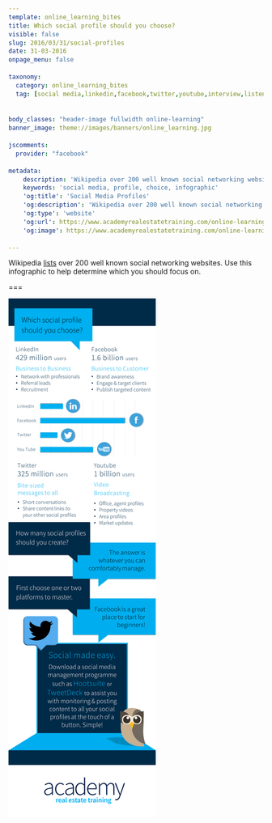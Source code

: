 ```yaml
---
template: online_learning_bites
title: Which social profile should you choose?
visible: false
slug: 2016/03/31/social-profiles
date: 31-03-2016
onpage_menu: false

taxonomy:
  category: online_learning_bites
  tag: [social media,linkedin,facebook,twitter,youtube,interview,listen,infographic,picture,sales consultants,property managers,property managers,business owners,managers]


body_classes: "header-image fullwidth online-learning"
banner_image: theme://images/banners/online_learning.jpg

jscomments:
  provider: "facebook"

metadata:
    description: 'Wikipedia over 200 well known social networking websites. Use this infographic to help determine which you should focus on.'
    keywords: 'social media, profile, choice, infographic'
    'og:title': 'Social Media Profiles'
    'og:description': 'Wikipedia over 200 well known social networking websites. Use this infographic to help determine which you should focus on.'
    'og:type': 'website'
    'og:url': https://www.academyrealestatetraining.com/online-learning/bites/2016/03/31/social-profiles
    'og:image': https://www.academyrealestatetraining.com/online-learning/bites/2016/03/31/social-profiles/sociasocial-profiles.png

---
```


Wikipedia [lists](https://en.wikipedia.org/wiki/List_of_social_networking_websites) over 200 well known social networking websites. Use this infographic to help determine which you should focus on.

===

![Social Profiles Infographic](social-profiles.png?class=infographic&derivatives=320,1440)
